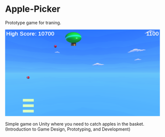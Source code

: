 # Apple-Picker
Prototype game for traning.

![Apple](Apple.png)

Simple game on Unity where you need to catch apples in the basket.
(Introduction to Game Design, Prototyping, and Development)
